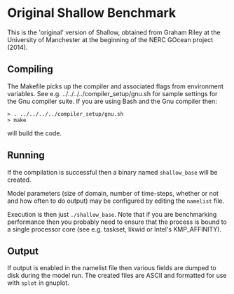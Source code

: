 # Original Shallow Benchmark #

This is the 'original' version of Shallow, obtained from Graham Riley
at the University of Manchester at the beginning of the NERC GOcean
project (2014).

## Compiling ##

The Makefile picks up the compiler and associated flags from environment
variables. See e.g. ../../../../compiler_setup/gnu.sh for sample
settings for the Gnu compiler suite.
If you are using Bash and the Gnu compiler then:

    > . ../../../../compiler_setup/gnu.sh
    > make

will build the code.

## Running ##

If the compilation is successful then a binary named `shallow_base` will
be created.

Model parameters (size of domain, number of time-steps, whether or not
and how often to do output) may be configured by editing the
`namelist` file.

Execution is then just `./shallow_base`. Note that if you are
benchmarking performance then you probably need to ensure that the
process is bound to a single processor core (see e.g. taskset, likwid
or Intel's KMP_AFFINITY).

## Output ##

If output is enabled in the namelist file then various fields are dumped
to disk during the model run. The created files are ASCII and formatted
for use with `splot` in gnuplot.

